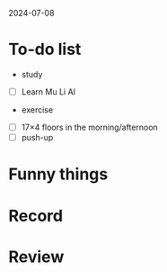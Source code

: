 2024-07-08

# To-do list
- study
- [ ]  Learn Mu Li AI
- exercise
- [ ] 17×4 floors in the morning/afternoon
- [ ] push-up

# Funny things


# Record


# Review
